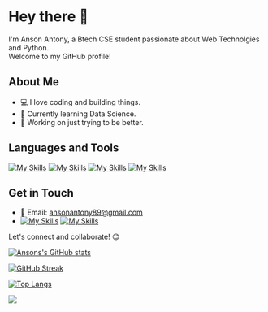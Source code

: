 # Hey there 👋

<!--
**ansonantony/ansonantony** is a ✨ _special_ ✨ repository because its `README.md` (this file) appears on your GitHub profile.

Here are some ideas to get you started:

- 🔭 I’m currently working on ...
- 🌱 I’m currently learning ...
- 👯 I’m looking to collaborate on ...
- 🤔 I’m looking for help with ...
- 💬 Ask me about ...
- 📫 How to reach me: ...
- 😄 Pronouns: ...
- ⚡ Fun fact: ...
-->

I'm Anson Antony, a Btech CSE student passionate about Web Technolgies and Python. \
Welcome to my GitHub profile!

## About Me

- 💻 I love coding and building things.
- 🌱 Currently learning Data Science.
- 🎯 Working on just trying to be better.

 ## Languages and Tools 
[![My Skills](https://skillicons.dev/icons?i=html,css,js,ts,react,next,supabase,express,nodejs,mysql,bootstrap,vercel)](https://skillicons.dev)
[![My Skills](https://skillicons.dev/icons?i=py,java,c)](https://skillicons.dev)
[![My Skills](https://skillicons.dev/icons?i=ps,figma)](https://skillicons.dev)
[![My Skills](https://skillicons.dev/icons?i=ipfs,solidity)](https://skillicons.dev)

## Get in Touch

- 📧 Email: ansonantony89@gmail.com
- 
  [![My Skills](https://skillicons.dev/icons?i=linkedin)](https://www.linkedin.com/in/ansonantony-/) 
  [![My Skills](https://skillicons.dev/icons?i=instagram)](https://www.instagram.com/anson_a10/) 

Let's connect and collaborate! 😊


[![Ansons's GitHub stats](https://github-readme-stats.vercel.app/api?username=ansonantony&show_icons=true&theme=radical)](https://github.com/ansonantony/github-readme-stats)


[![GitHub Streak](https://streak-stats.demolab.com/?user=ansonantony&theme=radical)](https://git.io/streak-stats)

[![Top Langs](https://github-readme-stats.vercel.app/api/top-langs/?username=ansonantony&layout=donut&theme=radical&show_icons=true)](https://github.com/ansonantony/github-readme-stats)





[![](https://visitcount.itsvg.in/api?id=ansonantony&label=Profile%20Views&icon=8&pretty=false)](https://visitcount.itsvg.in)
